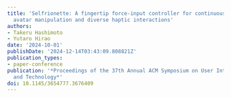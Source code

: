 ```yaml
---
title: 'Selfrionette: A fingertip force-input controller for continuous full-body
  avatar manipulation and diverse haptic interactions'
authors:
- Takeru Hashimoto
- Yutaro Hirao
date: '2024-10-01'
publishDate: '2024-12-14T03:43:09.808821Z'
publication_types:
- paper-conference
publication: '*Proceedings of the 37th Annual ACM Symposium on User Interface Software
  and Technology*'
doi: 10.1145/3654777.3676409
---
```


